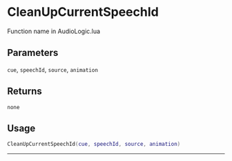 # CleanUpCurrentSpeechId
Function name in AudioLogic.lua
## Parameters
`cue`, `speechId`, `source`, `animation`
## Returns
`none`
## Usage
```lua
CleanUpCurrentSpeechId(cue, speechId, source, animation)
```
---
